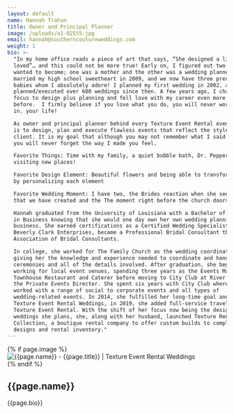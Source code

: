 ```yaml
---
layout: default
name: Hannah Trahan
title: Owner and Principal Planner
image: /uploads/a1-02555.jpg
email: hannah@southerncoutureweddings.com
weight: 1
bio: >-
  "In my home office reads a piece of art that says, “She designed a life she
  loved”… and this could not be more true! Early on, I figured out two things I
  wanted to become; one was a mother and the other was a wedding planner. I
  married my high school sweetheart in 2009, and we now have three precious
  babies whom I absolutely adore! I planned my first wedding in 2002, and I have
  planned/executed over 600 weddings since then. A few years ago, I changed my
  focus to design plus planning and fell love with my career even more than
  before.  I firmly believe if you love what you do, you will never work a day
  in. your life!

  As owner and principal planner behind every Texture Event Rental event, my passion
  is to design, plan and execute flawless events that reflect the style of the
  client. It is my goal that although you may not remember what I said or did,
  you will never forget the way I made you feel.

  Favorite Things: Time with my family, a quiet bubble bath, Dr. Pepper and
  visiting new places!

  Favorite Design Element: Beautiful flowers and being able to transform a space
  by personalizing each element

  Favorite Wedding Moment: I have two, the Brides reaction when she sees all
  that we have created and the The moment right before the church doors open.

  Hannah graduated from the University of Louisiana with a Bachelor of Science
  in Business knowing that she would one day own her own wedding planning
  business. She earned certifications as a Certified Wedding Specialist through
  Beverly Clark Enterprises, became a Professional Bridal Consultant through the
  Association of Bridal Consultants.

  In college, she worked for The Family Church as the wedding coordinator,
  giving her the knowledge and experience needed to coordinate and handle
  ceremonies and all of the details involved. After graduation, she began
  working for local event venues, spending three years as the Events Manager at
  Townhouse Restaurant and Caterer before moving to City Club at River Ranch as
  the Private Events Director. She spent six years with City Club where she
  worked with a range of social to corporate events and all types of
  wedding-related events. In 2014, she fulfilled her long-time goal and opened
  Texture Event Rental Weddings, in 2019, she added full-service travel as part of
  Texture Event Rental. With the shift of her focus now being the design of the
  weddings she plans, she, along with her husband, launched Texture Rental
  Collection, a boutique rental company to offer custom builds to complete her
  designs and rental inventory."
---
```

<section class="py-5">
    <div class="container">
        <div class="row">
            <!-- content -->
            {% if page.image %}
            <div class="col-md-4">
              <img src="{{page.image}}" class="img-fluid" alt="{{page.name}} - {{page.title}} | Texture Event Rental Weddings "/>
            </div>
            {% endif %}
            <div class="col-lg-8">
                <h2>{{page.name}}</h2>
                <div class="pb-5">
                  {{page.bio}}
                </div>
            </div>
        </div>
    </div>
</section>
